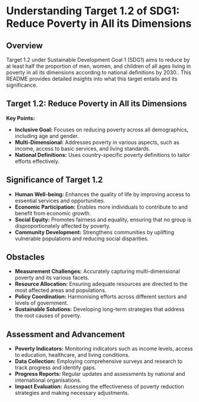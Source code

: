 # Understanding Target 1.2 of SDG1: Reduce Poverty in All its Dimensions

## Overview
Target 1.2 under Sustainable Development Goal 1 (SDG1) aims to reduce by at least half the proportion of men, women, and children of all ages living in poverty in all its dimensions according to national definitions by 2030.. This README provides detailed insights into what this target entails and its significance.

## Target 1.2: Reduce Poverty in All its Dimensions

**Key Points:**
- **Inclusive Goal:** Focuses on reducing poverty across all demographics, including age and gender.
- **Multi-Dimensional:** Addresses poverty in various aspects, such as income, access to basic services, and living standards.
- **National Definitions:** Uses country-specific poverty definitions to tailor efforts effectively.

## Significance of Target 1.2
- **Human Well-being:** Enhances the quality of life by improving access to essential services and opportunities.
- **Economic Participation:** Enables more individuals to contribute to and benefit from economic growth.
- **Social Equity:** Promotes fairness and equality, ensuring that no group is disproportionately affected by poverty.
- **Community Development:** Strengthens communities by uplifting vulnerable populations and reducing social disparities.

## Obstacles
- **Measurement Challenges:** Accurately capturing multi-dimensional poverty and its various facets.
- **Resource Allocation:** Ensuring adequate resources are directed to the most affected areas and populations.
- **Policy Coordination:** Harmonising efforts across different sectors and levels of government.
- **Sustainable Solutions:** Developing long-term strategies that address the root causes of poverty.

## Assessment and Advancement
- **Poverty Indicators:** Monitoring indicators such as income levels, access to education, healthcare, and living conditions.
- **Data Collection:** Employing comprehensive surveys and research to track progress and identify gaps.
- **Progress Reports:** Regular updates and assessments by national and international organisations.
- **Impact Evaluation:** Assessing the effectiveness of poverty reduction strategies and making necessary adjustments.
